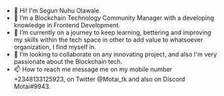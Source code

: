 - 👋 Hi! I'm Segun Nuhu Olawale.
- 👀 I’m a Blockchain Technology Community Manager with a developing knowledge in Frontend Development.
- 🌱 I’m currently on a journey to keep learning, bettering and improving my skills within the tech space in other to add value to whatsoever organization, I find myself in.
- 💞️ I’m looking to collaborate on any innovating project, and also I'm very passionate about the Blockchain tech.
- 📫 How to reach me message me on my mobile number +2348133125923, on Twitter @Motai_tk and also on Discord Motai#9943.

<!---
Olawalesegun/Olawalesegun is a ✨ special ✨ repository because its `README.md` (this file) appears on your GitHub profile.
You can click the Preview link to take a look at your changes.
--->
